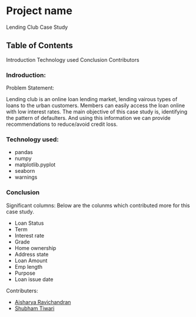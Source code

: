 # Project name
Lending Club Case Study

## Table of Contents
Introduction
Technology used
Conclusion
Contributors

### Indroduction:

Problem Statement:

Lending club is an online loan lending market, lending vairous types of loans to the urban customers. 
Members can easily access the loan online with low interest rates. 
The main objective of this case study is, identifying the pattern of defaulters. And using this information we can provide recommendations to reduce/avoid credit loss. 

### Technology used:

- pandas
- numpy
- matplotlib.pyplot
- seaborn
- warnings

### Conclusion

Significant columns:
Below are the colunms which contributed more for this case study.

- Loan Status
- Term
- Interest rate
- Grade
- Home ownership
- Address state
- Loan Amount
- Emp length 
- Purpose
- Loan issue date

Contributers:
- [Aisharya Ravichandran](https://github.com/Aisharya16)
- [Shubham Tiwari](https://github.com/tiwari08)
